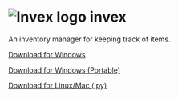 # <img src="invex_ico.ico" alt="Invex logo"/> invex
An inventory manager for keeping track of items.

[Download for Windows](https://github.com/tripalc/invex/releases/download/v1/invex-win.bat)

[Download for Windows (Portable)](https://github.com/tripalc/invex/releases/download/v1/invex.exe)

[Download for Linux/Mac (.py)](https://github.com/tripalc/invex/releases/download/v1/invex.py)
